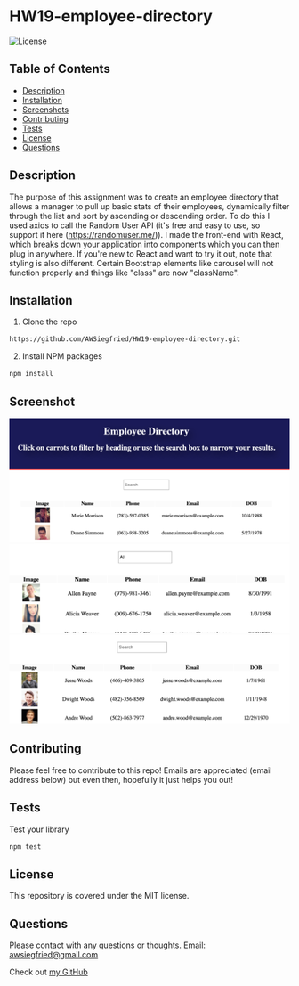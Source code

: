 # **HW19-employee-directory**
![License](https://img.shields.io/badge/MIT-license-purple)

## **Table of Contents**

* [Description](#Description)
* [Installation](#Installation)
* [Screenshots](#Screenshots)
* [Contributing](#Contributing)
* [Tests](#Tests)
* [License](#License)
* [Questions](#Questions)

## **Description**


The purpose of this assignment was to create an employee directory that allows a manager to pull up basic stats of their employees, dynamically filter through the list and sort by ascending or descending order.  To do this I used axios to call the Random User API (it's free and easy to use, so support it here (https://randomuser.me/)).  I made the front-end with React, which breaks down your application into components which you can then plug in anywhere.  If you're new to React and want to try it out, note that styling is also different. Certain Bootstrap elements like carousel will not function properly and things like "class" are now "className".


## **Installation**
1. Clone the repo
```sh
https://github.com/AWSiegfried/HW19-employee-directory.git
```

2. Install NPM packages
```sh
npm install
```

## **Screenshot**
![png](./src/assets/images/ss1.png)
![png](./src/assets/images/ss2.png)
![png](./src/assets/images/ss3.png)



## **Contributing**

Please feel free to contribute to this repo! Emails are appreciated (email address below) but even then, hopefully it just helps you out!


## **Tests**

Test your library
```sh
npm test
```

## **License**

This repository is covered under the MIT license. 

## **Questions**
Please contact with any questions or thoughts.
Email: awsiegfried@gmail.com

Check out [my GitHub](https://github.com/AWSiegfried)
